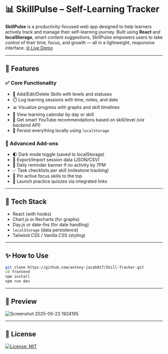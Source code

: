 # 📊 SkillPulse – Self-Learning Tracker

**SkillPulse** is a productivity-focused web app designed to help learners actively track and manage their self-learning journey. Built using **React** and **localStorage**, smart content suggestions, SkillPulse empowers users to take control of their time, focus, and growth — all in a lightweight, responsive interface.
[🌐 Live Demo](https://kalendo-rho.vercel.app/)

---

## 🚀 Features

### ✅ Core Functionality
- 📌 Add/Edit/Delete Skills with levels and statuses
- ⏱️ Log learning sessions with time, notes, and date
- 📊 Visualize progress with graphs and skill timelines
- 📆 View learning calendar by day or skill
- 🔗 Get smart YouTube recommendations based on skill/level *(via backend API)*
- 💾 Persist everything locally using `localStorage`

### 🧰 Advanced Add-ons
- 🌓 Dark mode toggle (saved to localStorage)
- 🔁 Export/Import session data (JSON/CSV)
- 🔔 Daily reminder banner if no activity by 7PM
- ✅ Task checklists per skill (milestone tracking)
- 📌 Pin active focus skills to the top
- 🧪 Launch practice quizzes via integrated links

---

## 🧱 Tech Stack
- React (with hooks)
- Chart.js or Recharts (for graphs)
- Day.js or date-fns (for date handling)
- `localStorage` (data persistence)
- Tailwind CSS / Vanilla CSS (styling)

---

## ✨ How to Use
```bash
git clone https://github.com/antony-jacob817/Skill-Tracker.git
cd frontend
npm install
npm run dev
```

---

## 📸 Preview
![Screenshot 2025-05-23 1924195](https://github.com/user-attachments/assets/9f84abee-54c4-4625-b2a4-b5584ed3b187)

---

## 📄 License

[![License: MIT](https://img.shields.io/badge/License-MIT-yellow.svg)](https://opensource.org/licenses/MIT)
